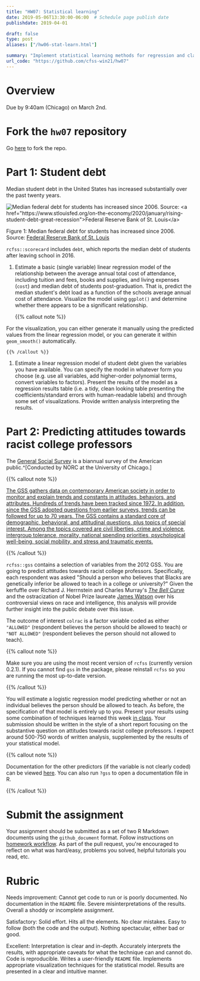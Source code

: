 ```yaml
---
title: "HW07: Statistical learning"
date: 2019-05-06T13:30:00-06:00  # Schedule page publish date
publishdate: 2019-04-01

draft: false
type: post
aliases: ["/hw06-stat-learn.html"]

summary: "Implement statistical learning methods for regression and classification."
url_code: "https://github.com/cfss-win21/hw07"
---
```




# Overview

Due by 9:40am (Chicago) on March 2nd.

# Fork the `hw07` repository

Go [here](https://github.com/cfss-win21/hw07) to fork the repo.

# Part 1: Student debt

Median student debt in the United States has increased substantially over the past twenty years.

<div class="figure">
<img src="https://www.stlouisfed.org/~/media/Blog/2020/January/BlogImage_AvgMedianDebt_011420.png?la=en" alt="Median federal debt for students has increased since 2006. Source: &lt;a href=&quot;https://www.stlouisfed.org/on-the-economy/2020/january/rising-student-debt-great-recession&quot;&gt;Federal Reserve Bank of St. Louis&lt;/a&gt;"  />
<p class="caption">Figure 1: Median federal debt for students has increased since 2006. Source: <a href="https://www.stlouisfed.org/on-the-economy/2020/january/rising-student-debt-great-recession">Federal Reserve Bank of St. Louis</a></p>
</div>

`rcfss::scorecard` includes `debt`, which reports the median debt of students after leaving school in 2016.

1. Estimate a basic (single variable) linear regression model of the relationship between the average annual total cost of attendance, including tuition and fees, books and supplies, and living expenses (`cost`) and median debt of students post-graduation. That is, predict the median student's debt load as a function of the schools average annual cost of attendance. Visualize the model using `ggplot()` and determine whether there appears to be a significant relationship.

    {{% callout note %}}
    
For the visualization, you can either generate it manually using the predicted values from the linear regression model, or you can generate it within `geom_smooth()` automatically.
    
    {{% /callout %}}
    
1. Estimate a linear regression model of student debt given the variables you have available. You can specify the model in whatever form you choose (e.g. use all variables, add higher-order polynomial terms, convert variables to factors). Present the results of the model as a regression results table (i.e. a tidy, clean looking table presenting the coefficients/standard errors with human-readable labels) and through some set of visualizations. Provide written analysis interpreting the results.

# Part 2: Predicting attitudes towards racist college professors

The [General Social Survey](http://gss.norc.org/) is a biannual survey of the American public.^[Conducted by NORC at the University of Chicago.]

{{% callout note %}}

[The GSS gathers data on contemporary American society in order to monitor and explain trends and constants in attitudes, behaviors, and attributes. Hundreds of trends have been tracked since 1972. In addition, since the GSS adopted questions from earlier surveys, trends can be followed for up to 70 years. The GSS contains a standard core of demographic, behavioral, and attitudinal questions, plus topics of special interest. Among the topics covered are civil liberties, crime and violence, intergroup tolerance, morality, national spending priorities, psychological well-being, social mobility, and stress and traumatic events.](http://gss.norc.org/About-The-GSS)

{{% /callout %}}

`rcfss::gss` contains a selection of variables from the 2012 GSS. You are going to predict attitudes towards racist college professors. Specifically, each respondent was asked "Should a person who believes that Blacks are genetically inferior be allowed to teach in a college or university?" Given the kerfuffle over Richard J. Herrnstein and Charles Murray's [*The Bell Curve*](https://en.wikipedia.org/wiki/The_Bell_Curve) and the ostracization of Nobel Prize laureate [James Watson](https://en.wikipedia.org/wiki/James_Watson) over his controversial views on race and intelligence, this analysis will provide further insight into the public debate over this issue.

The outcome of interest `colrac` is a factor variable coded as either `"ALLOWED"` (respondent believes the person should be allowed to teach) or `"NOT ALLOWED"` (respondent believes the person should not allowed to teach).

{{% callout note %}}

Make sure you are using the most recent version of `rcfss` (currently version 0.2.1). If you cannot find `gss` in the package, please reinstall `rcfss` so you are running the most up-to-date version.

{{% /callout %}}

You will estimate a logistic regression model predicting whether or not an individual believes the person should be allowed to teach. As before, the specification of that model is entirely up to you. Present your results using some combination of techniques learned this week [in class](/syllabus/working-with-statistical-models/). Your submission should be written in the style of a short report focusing on the substantive question on attitudes towards racist college professors. I expect around 500-750 words of written analysis, supplemented by the results of your statistical model.

{{% callout note %}}

Documentation for the other predictors (if the variable is not clearly coded) can be viewed [here](https://gssdataexplorer.norc.org/variables/vfilter). You can also run `?gss` to open a documentation file in R.

{{% /callout %}}

# Submit the assignment

Your assignment should be submitted as a set of two R Markdown documents using the `github_document` format. Follow instructions on [homework workflow](/faq/homework-guidelines/#homework-workflow). As part of the pull request, you're encouraged to reflect on what was hard/easy, problems you solved, helpful tutorials you read, etc.

# Rubric

Needs improvement: Cannot get code to run or is poorly documented. No documentation in the `README` file. Severe misinterpretations of the results. Overall a shoddy or incomplete assignment.

Satisfactory: Solid effort. Hits all the elements. No clear mistakes. Easy to follow (both the code and the output). Nothing spectacular, either bad or good.

Excellent: Interpretation is clear and in-depth. Accurately interprets the results, with appropriate caveats for what the technique can and cannot do. Code is reproducible. Writes a user-friendly `README` file. Implements appropriate visualization techniques for the statistical model. Results are presented in a clear and intuitive manner.
